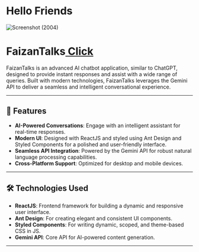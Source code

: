 # Hello Friends

![Screenshot (2004)](https://github.com/user-attachments/assets/8ad87c05-2cd0-4ce3-9934-e20ff78a88a4)

# FaizanTalks<a href="https://faizantalks.vercel.app/"> Click </a>

FaizanTalks is an advanced AI chatbot application, similar to ChatGPT, designed to provide instant responses and assist with a wide range of queries. Built with modern technologies, FaizanTalks leverages the Gemini API to deliver a seamless and intelligent conversational experience.

---

## 🌟 Features

- **AI-Powered Conversations**: Engage with an intelligent assistant for real-time responses.
- **Modern UI**: Designed with ReactJS and styled using Ant Design and Styled Components for a polished and user-friendly interface.
- **Seamless API Integration**: Powered by the Gemini API for robust natural language processing capabilities.
- **Cross-Platform Support**: Optimized for desktop and mobile devices.

---

## 🛠️ Technologies Used

- **ReactJS**: Frontend framework for building a dynamic and responsive user interface.
- **Ant Design**: For creating elegant and consistent UI components.
- **Styled Components**: For writing dynamic, scoped, and theme-based CSS in JS.
- **Gemini API**: Core API for AI-powered content generation.

---
